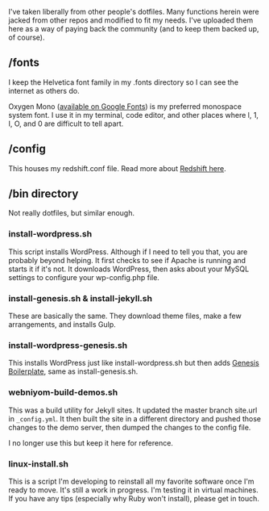 I've taken liberally from other people's dotfiles. Many functions herein were jacked from other repos and modified to fit my needs. I've uploaded them here as a way of paying back the community (and to keep them backed up, of course).

## /fonts

I keep the Helvetica font family in my .fonts directory so I can see the internet as others do.

Oxygen Mono ([available on Google Fonts](https://fonts.google.com/specimen/Oxygen+Mono)) is my preferred monospace system font. I use it in my terminal, code editor, and other places where l, 1, I, O, and 0 are difficult to tell apart.

## /config

This houses my redshift.conf file. Read more about [Redshift here](http://jonls.dk/redshift/).

## /bin directory

Not really dotfiles, but similar enough.

### install-wordpress.sh

This script installs WordPress. Although if I need to tell you that, you are probably beyond helping. It first checks to see if Apache is running and starts it if it's not. It downloads WordPress, then asks about your MySQL settings to configure your wp-config.php file.

### install-genesis.sh & install-jekyll.sh

These are basically the same. They download theme files, make a few arrangements, and installs Gulp.

### install-wordpress-genesis.sh

This installs WordPress just like install-wordpress.sh but then adds [Genesis Boilerplate](https://github.com/bradonomics/genesis-boilerplate), same as install-genesis.sh.

### webniyom-build-demos.sh

This was a build utility for Jekyll sites. It updated the master branch site.url in `_config.yml`. It then built the site in a different directory and pushed those changes to the demo server, then dumped the changes to the config file.

I no longer use this but keep it here for reference.

### linux-install.sh

This is a script I'm developing to reinstall all my favorite software once I'm ready to move. It's still a work in progress. I'm testing it in virtual machines. If you have any tips (especially why Ruby won't install), please get in touch.
